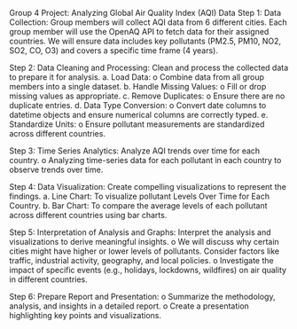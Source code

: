 Group 4
Project: Analyzing Global Air Quality Index (AQI) Data
Step 1: Data Collection: Group members will collect AQI data from 6 different cities. Each group member will use the OpenAQ API to fetch data for their assigned countries. We will ensure data includes key 
pollutants (PM2.5, PM10, NO2, SO2, CO, O3) and covers a specific time frame (4 years).

Step 2: Data Cleaning and Processing: Clean and process the collected data to prepare it for analysis.
a.	Load Data:
o	Combine data from all group members into a single dataset.
b.	Handle Missing Values:
o	Fill or drop missing values as appropriate.
c.	Remove Duplicates:
o	Ensure there are no duplicate entries.
d.	Data Type Conversion:
o	Convert date columns to datetime objects and ensure numerical columns are correctly typed.
e.	Standardize Units:
o	Ensure pollutant measurements are standardized across different countries.

Step 3: Time Series Analytics: Analyze AQI trends over time for each country. 
o	Analyzing time-series data for each pollutant in each country to observe trends over time.

Step 4: Data Visualization: Create compelling visualizations to represent the findings.
a.	Line Chart: To visualize pollutant Levels Over Time for Each Country.
b.	Bar Chart: To compare the average levels of each pollutant across different countries using bar charts.

Step 5: Interpretation of Analysis and Graphs: Interpret the analysis and visualizations to derive meaningful insights.
o	We will discuss why certain cities might have higher or lower levels of pollutants. Consider factors like traffic, industrial activity, geography, and local policies.
o	Investigate the impact of specific events (e.g., holidays, lockdowns, wildfires) on air quality in different countries.

Step 6: Prepare Report and Presentation:
o	Summarize the methodology, analysis, and insights in a detailed report.
o	Create a presentation highlighting key points and visualizations.
